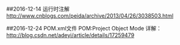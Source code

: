 ##2016-12-14 运行时注解
	http://www.cnblogs.com/peida/archive/2013/04/26/3038503.html

##2016-12-24 POM.xml文件
	POM:Project Object Mode
	详解：http://blog.csdn.net/adeyi/article/details/17259479